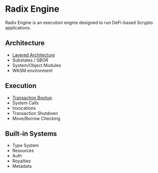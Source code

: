 # Radix Engine

Radix Engine is an execution engine designed to run DeFi-based Scrypto applications.

## Architecture
* [Layered Architecture](architecture.md)
* Substates / SBOR
* System/Object Modules
* WASM environment

## Execution
* [Transaction Bootup](bootup.md)
* System Calls
* Invocations
* Transaction Shutdown
* Move/Borrow Checking
 
## Built-in Systems
* Type System
* Resources
* Auth
* Royalties
* Metadata

